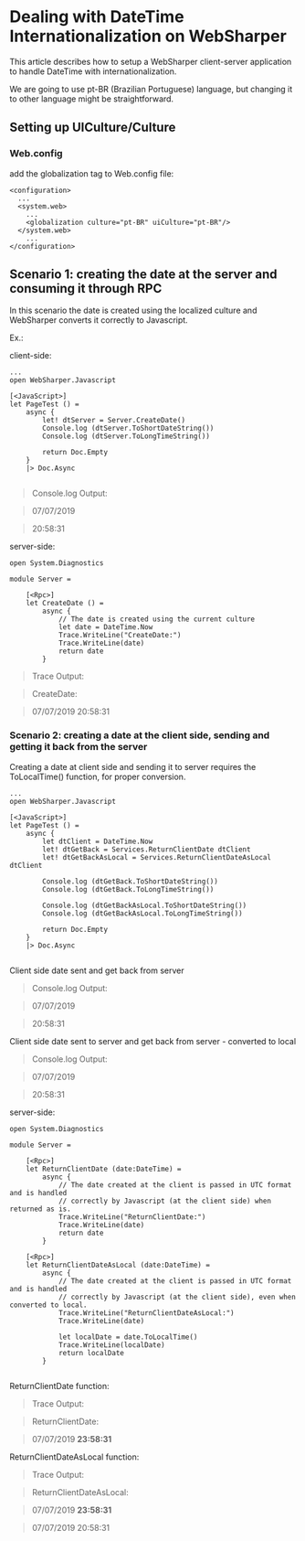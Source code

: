 # Dealing with DateTime Internationalization on WebSharper

This article describes how to setup a WebSharper client-server application to handle DateTime with internationalization.

We are going to use pt-BR (Brazilian Portuguese) language, but changing it to other language might be straightforward.

## Setting up UICulture/Culture

### Web.config

add the globalization tag to Web.config file:

```
<configuration>
  ...
  <system.web>
    ...
    <globalization culture="pt-BR" uiCulture="pt-BR"/>
  </system.web>
    ...
</configuration>
```

## Scenario 1: creating the date at the server and consuming it through RPC

In this scenario the date is created using the localized culture and WebSharper converts it correctly to Javascript.

Ex.:

client-side:
```
...
open WebSharper.Javascript

[<JavaScript>]
let PageTest () =
    async {
        let! dtServer = Server.CreateDate()
        Console.log (dtServer.ToShortDateString())
        Console.log (dtServer.ToLongTimeString())
        
        return Doc.Empty
    }
    |> Doc.Async


```
> Console.log Output:

> 07/07/2019

> 20:58:31

server-side:
```
open System.Diagnostics

module Server =

    [<Rpc>]
    let CreateDate () =
        async {
            // The date is created using the current culture
            let date = DateTime.Now
            Trace.WriteLine("CreateDate:")
            Trace.WriteLine(date)
            return date
        }
```
> Trace Output:

> CreateDate:

> 07/07/2019 20:58:31

### Scenario 2: creating a date at the client side, sending and getting it back from the server

Creating a date at client side and sending it to server requires the ToLocalTime() function, for proper conversion.


```
...
open WebSharper.Javascript

[<JavaScript>]
let PageTest () =
    async {
        let dtClient = DateTime.Now
        let! dtGetBack = Services.ReturnClientDate dtClient
        let! dtGetBackAsLocal = Services.ReturnClientDateAsLocal dtClient

        Console.log (dtGetBack.ToShortDateString())
        Console.log (dtGetBack.ToLongTimeString())
        
        Console.log (dtGetBackAsLocal.ToShortDateString())
        Console.log (dtGetBackAsLocal.ToLongTimeString())

        return Doc.Empty
    }
    |> Doc.Async


```
Client side date sent and get back from server
> Console.log Output:

> 07/07/2019

> 20:58:31

Client side date sent to server and get back from server - converted to local
> Console.log Output:

> 07/07/2019

> 20:58:31


server-side:
```
open System.Diagnostics

module Server =

    [<Rpc>]
    let ReturnClientDate (date:DateTime) =
        async {
            // The date created at the client is passed in UTC format and is handled
            // correctly by Javascript (at the client side) when returned as is.
            Trace.WriteLine("ReturnClientDate:")
            Trace.WriteLine(date)
            return date
        }

    [<Rpc>]
    let ReturnClientDateAsLocal (date:DateTime) =
        async {
            // The date created at the client is passed in UTC format and is handled
            // correctly by Javascript (at the client side), even when converted to local.
            Trace.WriteLine("ReturnClientDateAsLocal:")
            Trace.WriteLine(date)

            let localDate = date.ToLocalTime()
            Trace.WriteLine(localDate)
            return localDate
        }


```
ReturnClientDate function:
> Trace Output:

> ReturnClientDate:

> 07/07/2019 **23:58:31**

ReturnClientDateAsLocal function:
> Trace Output:

> ReturnClientDateAsLocal:

> 07/07/2019 **23:58:31**

> 07/07/2019 20:58:31
